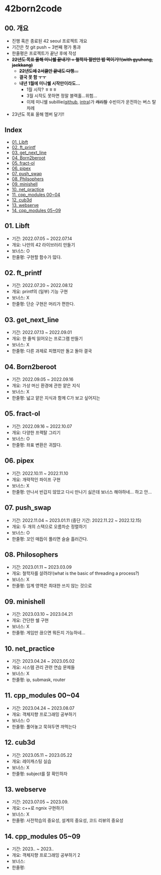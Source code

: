 # 42born2code
## 00. 개요
- 진행 혹은 종료된 42 seoul 프로젝트 개요
- 기간은 첫 git push ~ 3번째 평가 통과
- 한줄평은 프로젝트가 끝난 후에 작성
- ~~**22년도 목표 올해 미니쉘 끝내기! + 철학자 절반만 밥 먹이기!!(with gyuhong, jaekkang)**~~
  - ~~**22년도에 2서클만 끝내도 다행...**~~
  - **결국 못 함 ㅜㅜ**
  - **내년 1월에 미니쉘 시작만이라도...**
    - 1월 시작? ㅎㅎㅎ
    - 3월 시작도 못하면 정말 블랙홀...위험...
    - 이제 미니쉘 subillie([github](https://github.com/subillie), [intra](https://profile.intra.42.fr/users/subinlee))가 ~~캐리할~~ 수빈이가 운전하는 버스 탈 차례
- 23년도 목표 올해 멤버 달기!!

## Index

- [01. Libft](#01-libft)
- [02. ft_printf](#02-ft_printf)
- [03. get_next_line](#03-get_next_line)
- [04. Born2beroot](#04-born2beroot)
- [05. fract-ol](#05-fract-ol)
- [06. pipex](#06-pipex)
- [07. push_swap](#07-push_swap)
- [08. Philsophers](#08-philosophers)
- [09. minishell](#09-minishell)
- [10. net_practice](#10-net_practice)
- [11. cpp_modules 00~04](#11-cpp_modules-0004)
- [12. cub3d](#12-cub3d)
- [13. webserve](#13-webserve)
- [14. cpp_modules 05~09](#14-cpp_modules-0509)

## 01. Libft
- 기간: 2022.07.05 ~ 2022.07.14
- 개요: 나만의 42 라이브러리 만들기
- 보너스: O
- 한줄평: 구현할 함수가 많다.

## 02. ft_printf
- 기간: 2022.07.20 ~ 2022.08.12
- 개요: printf의 (일부) 기능 구현
- 보너스: X
- 한줄평: 단순 구현은 머리가 편한다.

## 03. get_next_line
- 기간: 2022.07.13 ~ 2022.09.01
- 개요: 한 줄씩 읽어오는 프로그램 만들기
- 보너스: X
- 한줄평: 다른 과제로 피했지만 돌고 돌아 결국

## 04. Born2beroot
- 기간: 2022.09.05 ~ 2022.09.16
- 개요: 가상 머신 환경에 관한 얕은 지식
- 보너스: X
- 한줄평: 넓고 얕은 지식과 함께 C가 보고 싶어지는

## 05. fract-ol
- 기간: 2022.09.16 ~ 2022.10.07
- 개요: 다양한 프랙탈 그리기
- 보너스: O
- 한줄평: 좌표 변환은 귀찮다.

## 06. pipex
- 기간: 2022.10.11 ~ 2022.11.10
- 개요: 개략적인 파이프 구현
- 보너스: X
- 한줄평: 만나서 반갑지 않았고 다시 만나기 싫은데 보너스 해야하네... 하고 안...

## 07. push_swap
- 기간: 2022.11.04 ~ 2023.01.11 (중단 기간: 2022.11.22 ~ 2022.12.15)
- 개요: 두 개의 스택으로 오름차순 정렬하기
- 보너스: O
- 한줄평: 꼬인 매듭이 풀리면 슬슬 흘러간다.

## 08. Philosophers
- 기간: 2023.01.11 ~ 2023.03.09
- 개요: 철학자를 살려라!(what is the basic of threading a process?)
- 보너스: X
- 한줄평: 임계 영역은 최대한 쓰지 않는 것으로

## 09. minishell
- 기간: 2023.03.10 ~ 2023.04.21
- 개요: 간단한 쉘 구현
- 보너스: X
- 한줄평: 게임만 끊으면 뭐든지 가능하네...

## 10. net_practice
- 기간: 2023.04.24 ~ 2023.05.02
- 개요: 시스템 관리 관련 연습 문제들
- 보너스: X
- 한줄평: ip, submask, router

## 11. cpp_modules 00~04
- 기간: 2023.04.24 ~ 2023.08.07
- 개요: 객체지향 프로그래밍 공부하기
- 보너스: O
- 한줄평: 풀어놓고 묵혀두면 까먹는다
  
## 12. cub3d
- 기간: 2023.05.11 ~ 2023.05.22
- 개요: 레이캐스팅 실습
- 보너스: X
- 한줄평: subject를 잘 확인하자

## 13. webserve
- 기간: 2023.07.05 ~ 2023.09.
- 개요: c++로 ngnix 구현하기
- 보너스: X
- 한줄평: 사전학습의 중요성, 설계의 중요성, 코드 리뷰의 중요성

## 14. cpp_modules 05~09
- 기간: 2023.. ~ 2023..
- 개요: 객체지향 프로그래밍 공부하기 2
- 보너스: 
- 한줄평: 
